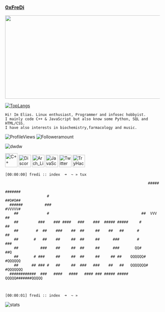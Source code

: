### **[0xFreDi](https://github.com/oveeauki)**

<link rel="shortcut icon" type="image/x-icon" href="favicon.ico"/>

<img src="https://cdn.discordapp.com/attachments/667446707826458654/1216552204740329482/pixelgif.gif?ex=663e1b48&is=663cc9c8&hm=4d649ce8dc0c78ee3d39b1b120e03ca10ed519d659b393fe8adc313c752947e2&" height="270" width="590"/>


[![TopLangs](https://github-readme-stats.vercel.app/api/top-langs/?username=oveeauki&hide=php,html,shell&layout=compact)](https://github.com/oveeauk)
```
Hi! Im Elias. Linux enthusiast, Programmer and infosec hobbyist.
I mainly code C++ & JavaScript but also know some Python, SQL and HTML/CSS. 
I have also interests in biochemistry,farmacology and music.                                 
```

![ProfileViews](https://komarev.com/ghpvc/?username=oveeauki) ![Followeramount](https://img.shields.io/github/stars/oveeauki?label=Stars)

![dwdw](https://tryhackme-badges.s3.amazonaws.com/oveeauki.png)

<p align="left"> <a href="https://cplusplus.com/" target="_blank"> <img src="https://upload.wikimedia.org/wikipedia/commons/3/32/C%2B%2B_logo.png" alt="C++" width="40" height="45"/></a> <a href="https://discordapp.com/users/300648311067508754/" target="_blank"><img src="https://files.cults3d.com/uploaders/13940850/illustration-file/af3a9ca5-76dd-4f06-b86d-bd7d73495f40/1bcc0f0aefe71b2c8ce66ffe8645d365.png" alt="Discord" width="40" height="40"/></a> <a href="https://archlinux.org" target="_blank"><img src="https://upload.wikimedia.org/wikipedia/commons/thumb/5/5d/Al-logo.svg/2048px-Al-logo.svg.png" alt="Arch_Linux" width="40" height="40"/></a> <a href="https://www.javascript.com/" target="/"><img src="https://upload.wikimedia.org/wikipedia/commons/thumb/9/99/Unofficial_JavaScript_logo_2.svg/512px-Unofficial_JavaScript_logo_2.svg.png?20141107110902" alt="JavaScript" width="40" height="40"/></a> <a href="https://twitter.com/0xFreDi" target="/"> <img src="https://user-images.githubusercontent.com/62937543/232054191-4c77f617-7935-44ee-9309-1e5c1b522d58.png" alt="Twitter" width="40" height="40"/></a> <a href="https://tryhackme.com/p/oveeauki" target="/"><img src="https://jobs.mindtheproduct.com/wp-content/uploads/job-manager-uploads/company_logo/2023/02/favicon.png" alt="TryHackMe" width="40" height="40"/></a></p>
 
```
[00:00:00] fredi :: index  ➜  ~ » tux

                                                                 #####
                                                                #######
                   #                                            ##O#O##
  ######          ###                                           #VVVVV#
    ##             #                                          ##  VVV  ##
    ##         ###    ### ####   ###    ###  ##### #####     #          ##
    ##        #  ##    ###    ##  ##     ##    ##   ##      #            ##
    ##       #   ##    ##     ##  ##     ##      ###        #            ###
    ##          ###    ##     ##  ##     ##      ###       QQ#           ##Q
    ##       # ###     ##     ##  ##     ##     ## ##    QQQQQQ#       #QQQQQQ
    ##      ## ### #   ##     ##  ###   ###    ##   ##   QQQQQQQ#     #QQQQQQQ
  ############  ###   ####   ####   #### ### ##### #####   QQQQQ#######QQQQQ



[00:00:01] fredi :: index  ➜  ~ » 
```

![stats](https://github-readme-activity-graph.vercel.app/graph?username=oveeauki&theme=xcode&hide_border=true&area=false&radius=6&custom_title=Active)
